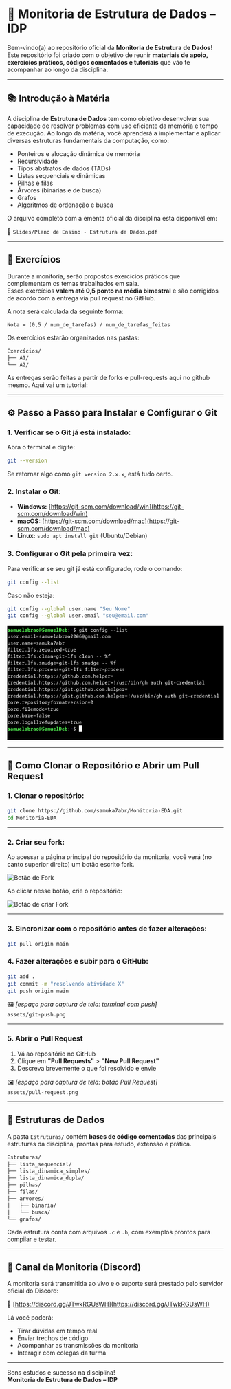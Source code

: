 
# 🧠 Monitoria de Estrutura de Dados – IDP

Bem-vindo(a) ao repositório oficial da **Monitoria de Estrutura de Dados**!  
Este repositório foi criado com o objetivo de reunir **materiais de apoio, exercícios práticos, códigos comentados e tutoriais** que vão te acompanhar ao longo da disciplina.

---

## 📚 Introdução à Matéria

A disciplina de **Estrutura de Dados** tem como objetivo desenvolver sua capacidade de resolver problemas com uso eficiente da memória e tempo de execução. Ao longo da matéria, você aprenderá a implementar e aplicar diversas estruturas fundamentais da computação, como:

- Ponteiros e alocação dinâmica de memória
- Recursividade
- Tipos abstratos de dados (TADs)
- Listas sequenciais e dinâmicas
- Pilhas e filas
- Árvores (binárias e de busca)
- Grafos
- Algoritmos de ordenação e busca

O arquivo completo com a ementa oficial da disciplina está disponível em:

📄 `Slides/Plano de Ensino - Estrutura de Dados.pdf`

---

## 📝 Exercícios

Durante a monitoria, serão propostos exercícios práticos que complementam os temas trabalhados em sala.  
Esses exercícios **valem até 0,5 ponto na média bimestral** e são corrigidos de acordo com a entrega via pull request no GitHub.

A nota será calculada da seguinte forma:

```
Nota = (0,5 / num_de_tarefas) / num_de_tarefas_feitas
```

Os exercícios estarão organizados nas pastas:

```
Exercícios/
├── A1/
└── A2/
```
As entregas serão feitas a partir de forks e pull-requests aqui no github mesmo. Aqui vai um tutorial:

---

## ⚙️ Passo a Passo para Instalar e Configurar o Git

### 1. Verificar se o Git já está instalado:

Abra o terminal e digite:

```bash
git --version
```

Se retornar algo como `git version 2.x.x`, está tudo certo.

### 2. Instalar o Git:

- **Windows:** [https://git-scm.com/download/win](https://git-scm.com/download/win)
- **macOS:** [https://git-scm.com/download/mac](https://git-scm.com/download/mac)
- **Linux:** `sudo apt install git` (Ubuntu/Debian)

### 3. Configurar o Git pela primeira vez:

Para verificar se seu git já está configurado, rode o comando: 

```bash
git config --list
```

Caso não esteja:

```bash
git config --global user.name "Seu Nome"
git config --global user.email "seu@email.com"
```

![Exemplo de git já configurado](assets/git-config.png)


---

## 🧭 Como Clonar o Repositório e Abrir um Pull Request

### 1. Clonar o repositório:

```bash
git clone https://github.com/samuka7abr/Monitoria-EDA.git
cd Monitoria-EDA
```


---

### 2. Criar seu fork:
Ao acessar a página principal do repositório da monitoria, você verá (no canto superior direito) um botão escrito fork.

![Botão de Fork](assets/fork-ex.png)

Ao clicar nesse botão, crie o repositório:

![Botão de criar Fork](image.png)

---

### 3. Sincronizar com o repositório antes de fazer alterações:

```bash
git pull origin main
```

### 4. Fazer alterações e subir para o GitHub:

```bash
git add .
git commit -m "resolvendo atividade X"
git push origin main
```

🖼️ *[espaço para captura de tela: terminal com push]*  
`assets/git-push.png`

---

### 5. Abrir o Pull Request

1. Vá ao repositório no GitHub
2. Clique em **"Pull Requests"** > **"New Pull Request"**
3. Descreva brevemente o que foi resolvido e envie

🖼️ *[espaço para captura de tela: botão Pull Request]*  
`assets/pull-request.png`

---

## 📂 Estruturas de Dados

A pasta `Estruturas/` contém **bases de código comentadas** das principais estruturas da disciplina, prontas para estudo, extensão e prática.

```
Estruturas/
├── lista_sequencial/
├── lista_dinamica_simples/
├── lista_dinamica_dupla/
├── pilhas/
├── filas/
├── arvores/
│   ├── binaria/
│   └── busca/
└── grafos/
```

Cada estrutura conta com arquivos `.c` e `.h`, com exemplos prontos para compilar e testar.

---

## 🧵 Canal da Monitoria (Discord)

A monitoria será transmitida ao vivo e o suporte será prestado pelo servidor oficial do Discord:

🔗 [https://discord.gg/JTwkRGUsWH](https://discord.gg/JTwkRGUsWH)

Lá você poderá:
- Tirar dúvidas em tempo real
- Enviar trechos de código
- Acompanhar as transmissões da monitoria
- Interagir com colegas da turma

---

Bons estudos e sucesso na disciplina!  
**Monitoria de Estrutura de Dados – IDP**